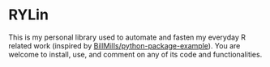 # RYLin
This is my personal library used to automate and fasten my everyday R related work (inspired by [BillMills/python-package-example](https://github.com/BillMills/python-package-example)). You are welcome to install, use, and comment on any of its code and functionalities.